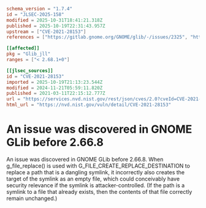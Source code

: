 ```toml
schema_version = "1.7.4"
id = "JLSEC-2025-158"
modified = 2025-10-31T18:41:21.318Z
published = 2025-10-19T22:31:43.957Z
upstream = ["CVE-2021-28153"]
references = ["https://gitlab.gnome.org/GNOME/glib/-/issues/2325", "https://lists.debian.org/debian-lts-announce/2022/06/msg00006.html", "https://lists.fedoraproject.org/archives/list/package-announce%40lists.fedoraproject.org/message/6RXTD5HCP2K4AAUSWWZTBKQNHRCTAEOF/", "https://lists.fedoraproject.org/archives/list/package-announce%40lists.fedoraproject.org/message/ICUTQPHZNZWX2DZR46QFLQZRHVMHIILJ/", "https://security.gentoo.org/glsa/202107-13", "https://security.netapp.com/advisory/ntap-20210416-0003/", "https://gitlab.gnome.org/GNOME/glib/-/issues/2325", "https://lists.debian.org/debian-lts-announce/2022/06/msg00006.html", "https://lists.fedoraproject.org/archives/list/package-announce%40lists.fedoraproject.org/message/6RXTD5HCP2K4AAUSWWZTBKQNHRCTAEOF/", "https://lists.fedoraproject.org/archives/list/package-announce%40lists.fedoraproject.org/message/ICUTQPHZNZWX2DZR46QFLQZRHVMHIILJ/", "https://security.gentoo.org/glsa/202107-13", "https://security.netapp.com/advisory/ntap-20210416-0003/"]

[[affected]]
pkg = "Glib_jll"
ranges = ["< 2.68.1+0"]

[[jlsec_sources]]
id = "CVE-2021-28153"
imported = 2025-10-19T21:13:23.544Z
modified = 2024-11-21T05:59:11.820Z
published = 2021-03-11T22:15:12.777Z
url = "https://services.nvd.nist.gov/rest/json/cves/2.0?cveId=CVE-2021-28153"
html_url = "https://nvd.nist.gov/vuln/detail/CVE-2021-28153"
```

# An issue was discovered in GNOME GLib before 2.66.8

An issue was discovered in GNOME GLib before 2.66.8. When g_file_replace() is used with G_FILE_CREATE_REPLACE_DESTINATION to replace a path that is a dangling symlink, it incorrectly also creates the target of the symlink as an empty file, which could conceivably have security relevance if the symlink is attacker-controlled. (If the path is a symlink to a file that already exists, then the contents of that file correctly remain unchanged.)

